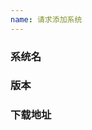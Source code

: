 ```yaml
---
name: 请求添加系统
---
```


### 系统名

<!-- 系统名称, eg: Ubuntu -->

### 版本

<!-- 系统版本, eg: 20.01 -->

### 下载地址

<!-- 系统下载地址 -->
